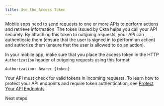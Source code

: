 ```yaml
---
title: Use the Access Token
---
```

Mobile apps need to send requests to one or more APIs to perform actions and retrieve information. The token issued by Okta helps you call your API securely. By attaching this token to outgoing requests, your API can authenticate them (ensure that the user is signed in to perform an action) and authorize them (ensure that the user is allowed to do an action).

In your mobile app, make sure that you place the access token in the HTTP `Authorization` header of outgoing requests using this format:

```
Authorization: Bearer {token}
```

Your API must check for valid tokens in incoming requests. To learn how to protect your API endpoints and require token authentication, see [Protect Your API Endpoints](/docs/guides/protect-your-api/).

<StackSelector snippet="usetoken"/>

<NextSectionLink>Next steps</NextSectionLink>
